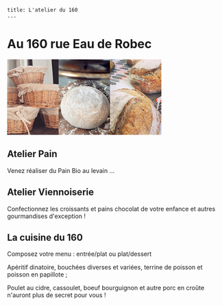 	title: L'atelier du 160
	---
# Au 160 rue Eau de Robec
![montage-boulangerie](images/montage-boulangerie-vignette.jpg)

## Atelier Pain
Venez réaliser du Pain Bio au levain ...

## Atelier Viennoiserie
Confectionnez les croissants et pains chocolat de votre enfance et autres gourmandises d'exception !

## La cuisine du 160
Composez votre menu : entrée/plat ou plat/dessert

Apéritif dinatoire, bouchées diverses et variées, terrine de poisson et poisson en papillote ;


Poulet au cidre, cassoulet, boeuf bourguignon et autre porc en croûte n'auront plus de secret pour vous !
